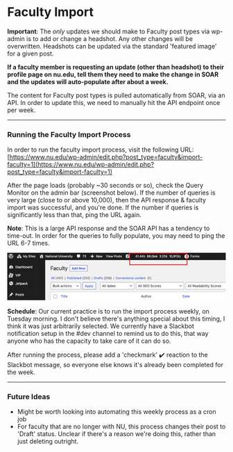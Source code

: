 # Faculty Import

**Important**: The *only* updates we should make to Faculty post types via wp-admin is to add or change a headshot. Any other changes will be overwritten. Headshots can be updated via the standard 'featured image' for a given post.

**If a faculty member is requesting an update (other than headshot) to their profile page on nu.edu, tell them they need to make the change in SOAR and the updates will auto-populate after about a week.**

The content for Faculty post types is pulled automatically from SOAR, via an API. In order to update this, we need to manually hit the API endpoint once per week.

-----------------------------------------

### Running the Faculty Import Process
In order to run the faculty import process, visit the following URL: [https://www.nu.edu/wp-admin/edit.php?post_type=faculty&import-faculty=1](https://www.nu.edu/wp-admin/edit.php?post_type=faculty&import-faculty=1)

After the page loads (probably ~30 seconds or so), check the Query Monitor on the admin bar (screenshot below). If the number of queries is very large (close to or above 10,000), then the API response & faculty import was successful, and you're done. If the number if queries is significantly less than that, ping the URL again.

**Note**: This is a large API response and the SOAR API has a tendency to time-out. In order for the queries to fully populate, you may need to ping the URL 6-7 times.

![Faculty Import](../_images/faculty-import-api-success.jpg)

**Schedule**: Our current practice is to run the import process weekly, on Tuesday morning. I don't believe there's anything special about this timing, I think it was just arbitrarily selected. We currently have a Slackbot notification setup in the #dev channel to remind us to do this, that way anyone who has the capacity to take care of it can do so. 

After running the process, please add a 'checkmark' :heavy_check_mark: reaction to the Slackbot message, so everyone else knows it's already been completed for the week.

-----------------------------------------
### Future Ideas
- Might be worth looking into automating this weekly process as a cron job
- For faculty that are no longer with NU, this process changes their post to 'Draft' status. Unclear if there's a reason we're doing this, rather than just deleting outright.